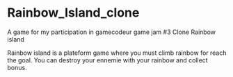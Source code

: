 # Rainbow_Island_clone
A game for my participation in gamecodeur game jam #3
Clone Rainbow island 

Rainbow island is a plateform game where you must climb rainbow for reach the goal.
You can destroy your ennemie with your rainbow and collect bonus.
